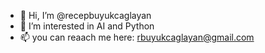 - 👋 Hi, I’m @recepbuyukcaglayan
- 👀 I’m interested in AI and Python
- 📫 you can reaach me here: rbuyukcaglayan@gmail.com

<!---
recepbuyukcaglayan/recepbuyukcaglayan is a ✨ special ✨ repository because its `README.md` (this file) appears on your GitHub profile.
You can click the Preview link to take a look at your changes.
--->
